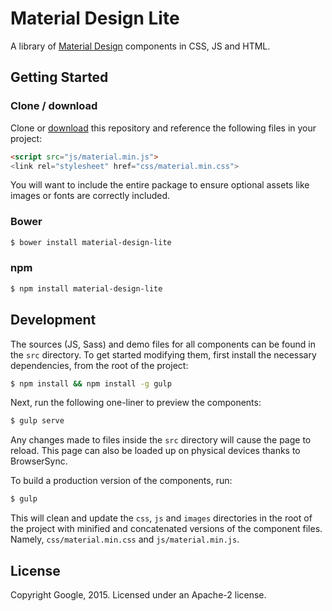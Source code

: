 # Material Design Lite

A library of [Material Design](www.google.com/design/spec/material-design/introduction.html) components in CSS, JS and HTML.

## Getting Started

### Clone / download

Clone or [download](https://github.com/google/material-design-lite/archive/master.zip) this repository
and reference the following files in your project:

```html
<script src="js/material.min.js">
<link rel="stylesheet" href="css/material.min.css">
```

You will want to include the entire package to ensure optional assets like images or fonts are correctly
included.

### Bower

```sh
$ bower install material-design-lite
```

### npm

```sh
$ npm install material-design-lite
```

## Development

The sources (JS, Sass) and demo files for all components can be found in the `src` directory. To get started
modifying them, first install the necessary dependencies, from the root of the project:

```sh
$ npm install && npm install -g gulp
```

Next, run the following one-liner to preview the components:

```sh
$ gulp serve
```

Any changes made to files inside the `src` directory will cause the page to reload. This page can also be loaded
up on physical devices thanks to BrowserSync.

To build a production version of the components, run:

```sh
$ gulp
```

This will clean and update the `css`, `js` and `images` directories in the root of the project with minified and
concatenated versions of the component files. Namely, `css/material.min.css` and `js/material.min.js`.

## License

Copyright Google, 2015. Licensed under an Apache-2 license.
